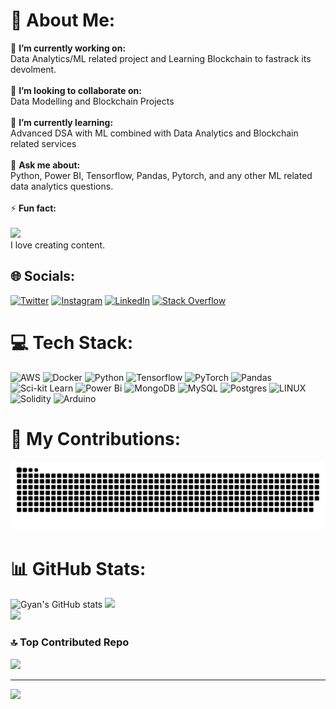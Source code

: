 # 💫 About Me:
🔭 **I’m currently working on:**  <br>Data Analytics/ML related project and Learning Blockchain to fastrack its devolment.<br><br>👯 **I’m looking to collaborate on:**  <br>Data Modelling and Blockchain Projects<br><br>🌱 **I’m currently learning:**  <br>Advanced DSA with ML combined with Data Analytics and Blockchain related services <br><br>💬 **Ask me about:**  <br>Python, Power BI, Tensorflow, Pandas, Pytorch, and any other ML related data analytics questions.<br><br>⚡ **Fun fact:**  <br> <br>
<img allign="right" src="https://user-images.githubusercontent.com/74038190/212749447-bfb7e725-6987-49d9-ae85-2015e3e7cc41.gif" width="450">
<br>
I love creating content.

## 🌐 Socials:
[![Twitter](https://img.shields.io/badge/Twitter-%231DA1F2.svg?logo=Twitter&logoColor=white)](https://twitter.com/Gyan3168) [![Instagram](https://img.shields.io/badge/Instagram-%23E4405F.svg?logo=Instagram&logoColor=white)](https://instagram.com/partime_artisan) [![LinkedIn](https://img.shields.io/badge/LinkedIn-%230077B5.svg?logo=linkedin&logoColor=white)](https://linkedin.com/in/gyan-prakash-patra-037671141) [![Stack Overflow](https://img.shields.io/badge/-Stackoverflow-FE7A16?logo=stack-overflow&logoColor=white)](https://stackoverflow.com/users/13952209) 

# 💻 Tech Stack:
![AWS](https://img.shields.io/badge/AWS-%23FF9900.svg?style=for-the-badge&logo=amazon-aws&logoColor=white) ![Docker](https://img.shields.io/badge/docker-%230db7ed.svg?style=for-the-badge&logo=docker&logoColor=white) ![Python](https://img.shields.io/badge/python-3670A0?style=for-the-badge&logo=python&logoColor=ffdd54) ![Tensorflow](https://img.shields.io/badge/TensorFlow-FF6F00?style=for-the-badge&logo=tensorflow&logoColor=white) ![PyTorch](https://img.shields.io/badge/PyTorch-EE4C2C?style=for-the-badge&logo=pytorch&logoColor=white) ![Pandas](https://img.shields.io/badge/Pandas-2C2D72?style=for-the-badge&logo=pandas&logoColor=white) ![Sci-kit Learn](https://img.shields.io/badge/scikit_learn-F7931E?style=for-the-badge&logo=scikit-learn&logoColor=white) ![Power Bi](https://img.shields.io/badge/power_bi-F2C811?style=for-the-badge&logo=powerbi&logoColor=black) ![MongoDB](https://img.shields.io/badge/MongoDB-%234ea94b.svg?style=for-the-badge&logo=mongodb&logoColor=white) ![MySQL](https://img.shields.io/badge/mysql-%2300f.svg?style=for-the-badge&logo=mysql&logoColor=white) ![Postgres](https://img.shields.io/badge/postgres-%23316192.svg?style=for-the-badge&logo=postgresql&logoColor=white) ![LINUX](https://img.shields.io/badge/Linux-FCC624?style=for-the-badge&logo=linux&logoColor=black) ![Solidity](https://img.shields.io/badge/Solidity-%23363636.svg?style=for-the-badge&logo=solidity&logoColor=white) ![Arduino](https://img.shields.io/badge/Arduino-00979D?style=for-the-badge&logo=Arduino&logoColor=white)

 # 🐍 My Contributions:
 ![](https://raw.githubusercontent.com/Gyan3168/Gyan3168/output/github-contribution-grid-snake.svg)
 
# 📊 GitHub Stats:
![Gyan's GitHub stats](https://github-readme-stats.vercel.app/api?username=Gyan3168&show_icons=true&theme=dark&border_radius=10)
![](https://github-readme-streak-stats.herokuapp.com/?user=Gyan3168&theme=dark&hide_border=false&border_radius=10)<br/>
![](https://github-readme-stats.vercel.app/api/top-langs/?username=Gyan3168&theme=dark&hide_border=false&include_all_commits=false&count_private=false&layout=compact&border_radius=10)

### 🔝 Top Contributed Repo
![](https://github-contributor-stats.vercel.app/api?username=Gyan3168&limit=5&theme=tokyonight&combine_all_yearly_contributions=true&border_radius=10)

---
[![](https://visitcount.itsvg.in/api?id=Gyan3168&icon=0&color=0)](https://visitcount.itsvg.in)

<!-- Proudly created with GPRM ( https://gprm.itsvg.in ) -->
